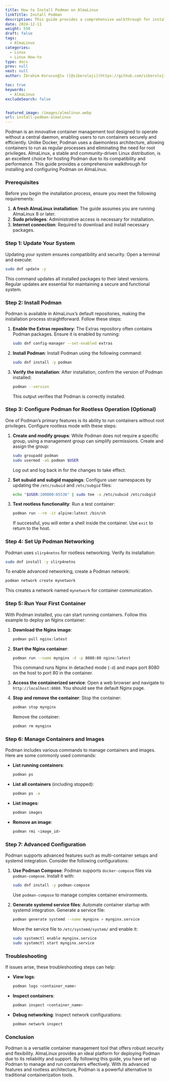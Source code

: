 ```yaml
---
title: How to Install Podman on AlmaLinux
linkTitle: Install Podman
description: This guide provides a comprehensive walkthrough for installing and configuring Podman on AlmaLinux.
date: 2024-12-11
weight: 550
draft: false
tags:
  - AlmaLinux
categories:
  - Linux
  - Linux How-to
type: docs
prev: null
next: null
author: İbrahim Korucuoğlu ([@siberoloji](https://github.com/siberoloji))

toc: true
keywords:
  - AlmaLinux
excludeSearch: false


featured_image: /images/almalinux.webp
url: install-podman-almalinux
---
```

Podman is an innovative container management tool designed to operate without a central daemon, enabling users to run containers securely and efficiently. Unlike Docker, Podman uses a daemonless architecture, allowing containers to run as regular processes and eliminating the need for root privileges. AlmaLinux, a stable and community-driven Linux distribution, is an excellent choice for hosting Podman due to its compatibility and performance. This guide provides a comprehensive walkthrough for installing and configuring Podman on AlmaLinux.

### Prerequisites

Before you begin the installation process, ensure you meet the following requirements:

1. **A fresh AlmaLinux installation**: The guide assumes you are running AlmaLinux 8 or later.
2. **Sudo privileges**: Administrative access is necessary for installation.
3. **Internet connection**: Required to download and install necessary packages.

### Step 1: Update Your System

Updating your system ensures compatibility and security. Open a terminal and execute:

```bash
sudo dnf update -y
```

This command updates all installed packages to their latest versions. Regular updates are essential for maintaining a secure and functional system.

### Step 2: Install Podman

Podman is available in AlmaLinux’s default repositories, making the installation process straightforward. Follow these steps:

1. **Enable the Extras repository**:
   The Extras repository often contains Podman packages. Ensure it is enabled by running:

   ```bash
   sudo dnf config-manager --set-enabled extras
   ```

2. **Install Podman**:
   Install Podman using the following command:

   ```bash
   sudo dnf install -y podman
   ```

3. **Verify the installation**:
   After installation, confirm the version of Podman installed:

   ```bash
   podman --version
   ```

   This output verifies that Podman is correctly installed.

### Step 3: Configure Podman for Rootless Operation (Optional)

One of Podman’s primary features is its ability to run containers without root privileges. Configure rootless mode with these steps:

1. **Create and modify groups**:
   While Podman does not require a specific group, using a management group can simplify permissions. Create and assign the group:

   ```bash
   sudo groupadd podman
   sudo usermod -aG podman $USER
   ```

   Log out and log back in for the changes to take effect.

2. **Set subuid and subgid mappings**:
   Configure user namespaces by updating the `/etc/subuid` and `/etc/subgid` files:

   ```bash
   echo "$USER:100000:65536" | sudo tee -a /etc/subuid /etc/subgid
   ```

3. **Test rootless functionality**:
   Run a test container:

   ```bash
   podman run --rm -it alpine:latest /bin/sh
   ```

   If successful, you will enter a shell inside the container. Use `exit` to return to the host.

### Step 4: Set Up Podman Networking

Podman uses `slirp4netns` for rootless networking. Verify its installation:

```bash
sudo dnf install -y slirp4netns
```

To enable advanced networking, create a Podman network:

```bash
podman network create mynetwork
```

This creates a network named `mynetwork` for container communication.

### Step 5: Run Your First Container

With Podman installed, you can start running containers. Follow this example to deploy an Nginx container:

1. **Download the Nginx image**:

   ```bash
   podman pull nginx:latest
   ```

2. **Start the Nginx container**:

   ```bash
   podman run --name mynginx -d -p 8080:80 nginx:latest
   ```

   This command runs Nginx in detached mode (`-d`) and maps port 8080 on the host to port 80 in the container.

3. **Access the containerized service**:
   Open a web browser and navigate to `http://localhost:8080`. You should see the default Nginx page.

4. **Stop and remove the container**:
   Stop the container:

   ```bash
   podman stop mynginx
   ```

   Remove the container:

   ```bash
   podman rm mynginx
   ```

### Step 6: Manage Containers and Images

Podman includes various commands to manage containers and images. Here are some commonly used commands:

- **List running containers**:

  ```bash
  podman ps
  ```

- **List all containers** (including stopped):

  ```bash
  podman ps -a
  ```

- **List images**:

  ```bash
  podman images
  ```

- **Remove an image**:

  ```bash
  podman rmi <image_id>
  ```

### Step 7: Advanced Configuration

Podman supports advanced features such as multi-container setups and systemd integration. Consider the following configurations:

1. **Use Podman Compose**:
   Podman supports `docker-compose` files via `podman-compose`. Install it with:

   ```bash
   sudo dnf install -y podman-compose
   ```

   Use `podman-compose` to manage complex container environments.

2. **Generate systemd service files**:
   Automate container startup with systemd integration. Generate a service file:

   ```bash
   podman generate systemd --name mynginx > mynginx.service
   ```

   Move the service file to `/etc/systemd/system/` and enable it:

   ```bash
   sudo systemctl enable mynginx.service
   sudo systemctl start mynginx.service
   ```

### Troubleshooting

If issues arise, these troubleshooting steps can help:

- **View logs**:

  ```bash
  podman logs <container_name>
  ```

- **Inspect containers**:

  ```bash
  podman inspect <container_name>
  ```

- **Debug networking**:
  Inspect network configurations:

  ```bash
  podman network inspect
  ```

### Conclusion

Podman is a versatile container management tool that offers robust security and flexibility. AlmaLinux provides an ideal platform for deploying Podman due to its reliability and support. By following this guide, you have set up Podman to manage and run containers effectively. With its advanced features and rootless architecture, Podman is a powerful alternative to traditional containerization tools.

